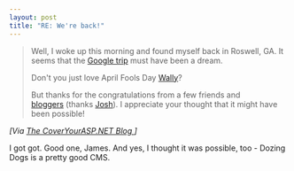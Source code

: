 ```yaml
---
layout: post
title: "RE: We're back!"
---
```

<blockquote>
  <p>Well, I woke up this morning and found myself back in Roswell, GA. It seems 
  that the <a href="googlecms" target="_self">Google trip</a> must have been a 
  dream. </p>
  <p>Don't you just love April Fools Day <a href="http://weblogs.asp.net/wallym/" target="_self">Wally</a>?</p>
  <p>But thanks for the congratulations from a few friends and <a href="http://evitt.net/blog/archive/2005/04/01/357.aspx" target="_self">bloggers</a> (thanks <a href="http://evitt.net/blog/" target="_self">Josh</a>). I appreciate your thought that it might have been 
  possible!</p></blockquote>
<p><i>[Via <a href="http://www.CoverYourASP.NET/AprilFools2005">The 
CoverYourASP.NET Blog </a>]</i> </p>
<p>I got got. Good one, James. And yes, I thought it was possible, too - Dozing 
Dogs is a pretty good CMS.</p>